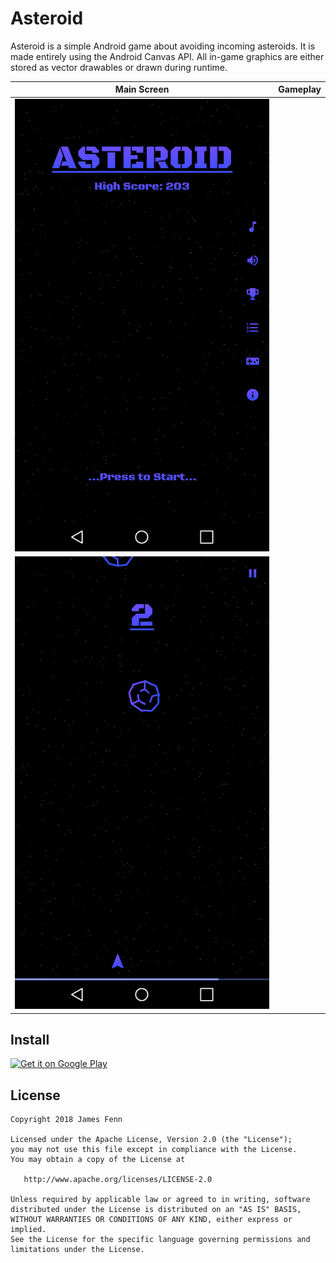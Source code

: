 # Asteroid

Asteroid is a simple Android game about avoiding incoming asteroids.
It is made entirely using the Android Canvas API.
All in-game graphics are either stored as vector drawables or drawn during runtime.

|Main Screen|Gameplay|
|--------|--------|
|![img](./.github/main.png)
|![img](./.github/gameplay.png)|


## Install

[<img src="https://play.google.com/intl/en_us/badges/images/generic/en_badge_web_generic.png"
    alt="Get it on Google Play"
    height="80">](https://play.google.com/store/apps/details?id=james.asteroid)


## License

```
Copyright 2018 James Fenn

Licensed under the Apache License, Version 2.0 (the "License");
you may not use this file except in compliance with the License.
You may obtain a copy of the License at

   http://www.apache.org/licenses/LICENSE-2.0

Unless required by applicable law or agreed to in writing, software
distributed under the License is distributed on an "AS IS" BASIS,
WITHOUT WARRANTIES OR CONDITIONS OF ANY KIND, either express or implied.
See the License for the specific language governing permissions and
limitations under the License.
```
